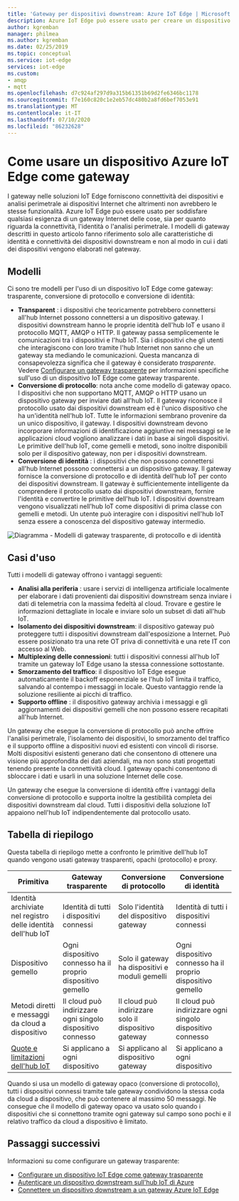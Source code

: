 ```yaml
---
title: 'Gateway per dispositivi downstream: Azure IoT Edge | Microsoft Docs'
description: Azure IoT Edge può essere usato per creare un dispositivo gateway trasparente, opaco o proxy che invia i dati da più dispositivi downstream al cloud o li elabora in locale.
author: kgremban
manager: philmea
ms.author: kgremban
ms.date: 02/25/2019
ms.topic: conceptual
ms.service: iot-edge
services: iot-edge
ms.custom:
- amqp
- mqtt
ms.openlocfilehash: d7c924af297d9a315b61351b69d2fe6346bc1178
ms.sourcegitcommit: f7e160c820c1e2eb57dc480b2a8fd6bef7053e91
ms.translationtype: MT
ms.contentlocale: it-IT
ms.lasthandoff: 07/10/2020
ms.locfileid: "86232628"
---
```

# <a name="how-an-iot-edge-device-can-be-used-as-a-gateway"></a>Come usare un dispositivo Azure IoT Edge come gateway

I gateway nelle soluzioni IoT Edge forniscono connettività dei dispositivi e analisi perimetrale ai dispositivi Internet che altrimenti non avrebbero le stesse funzionalità. Azure IoT Edge può essere usato per soddisfare qualsiasi esigenza di un gateway Internet delle cose, sia per quanto riguarda la connettività, l'identità o l'analisi perimetrale. I modelli di gateway descritti in questo articolo fanno riferimento solo alle caratteristiche di identità e connettività dei dispositivi downstream e non al modo in cui i dati dei dispositivi vengono elaborati nel gateway.

## <a name="patterns"></a>Modelli

Ci sono tre modelli per l'uso di un dispositivo IoT Edge come gateway: trasparente, conversione di protocollo e conversione di identità:

* **Transparent** : i dispositivi che teoricamente potrebbero connettersi all'hub Internet possono connettersi a un dispositivo gateway. I dispositivi downstream hanno le proprie identità dell'hub IoT e usano il protocollo MQTT, AMQP o HTTP. Il gateway passa semplicemente le comunicazioni tra i dispositivi e l'hub IoT. Sia i dispositivi che gli utenti che interagiscono con loro tramite l'hub Internet non sanno che un gateway sta mediando le comunicazioni. Questa mancanza di consapevolezza significa che il gateway è considerato *trasparente*. Vedere [Configurare un gateway trasparente](how-to-create-transparent-gateway.md) per informazioni specifiche sull'uso di un dispositivo IoT Edge come gateway trasparente.
* **Conversione di protocollo**: nota anche come modello di gateway opaco. I dispositivi che non supportano MQTT, AMQP o HTTP usano un dispositivo gateway per inviare dati all'hub IoT. Il gateway riconosce il protocollo usato dai dispositivi downstream ed è l'unico dispositivo che ha un'identità nell'hub IoT. Tutte le informazioni sembrano provenire da un unico dispositivo, il gateway. I dispositivi downstream devono incorporare informazioni di identificazione aggiuntive nei messaggi se le applicazioni cloud vogliono analizzare i dati in base ai singoli dispositivi. Le primitive dell'hub IoT, come gemelli e metodi, sono inoltre disponibili solo per il dispositivo gateway, non per i dispositivi downstream.
* **Conversione di identità** : i dispositivi che non possono connettersi all'hub Internet possono connettersi a un dispositivo gateway. Il gateway fornisce la conversione di protocollo e di identità dell'hub IoT per conto dei dispositivi downstream. Il gateway è sufficientemente intelligente da comprendere il protocollo usato dai dispositivi downstream, fornire l'identità e convertire le primitive dell'hub IoT. I dispositivi downstream vengono visualizzati nell'hub IoT come dispositivi di prima classe con gemelli e metodi. Un utente può interagire con i dispositivi nell'hub IoT senza essere a conoscenza del dispositivo gateway intermedio.

![Diagramma - Modelli di gateway trasparente, di protocollo e di identità](./media/iot-edge-as-gateway/edge-as-gateway.png)

## <a name="use-cases"></a>Casi d'uso

Tutti i modelli di gateway offrono i vantaggi seguenti:

* **Analisi alla periferia** : usare i servizi di intelligenza artificiale localmente per elaborare i dati provenienti dai dispositivi downstream senza inviare i dati di telemetria con la massima fedeltà al cloud. Trovare e gestire le informazioni dettagliate in locale e inviare solo un subset di dati all'hub IoT.
* **Isolamento dei dispositivi downstream**: il dispositivo gateway può proteggere tutti i dispositivi downstream dall'esposizione a Internet. Può essere posizionato tra una rete OT priva di connettività e una rete IT con accesso al Web.
* **Multiplexing delle connessioni**: tutti i dispositivi connessi all'hub IoT tramite un gateway IoT Edge usano la stessa connessione sottostante.
* **Smorzamento del traffico**: il dispositivo IoT Edge esegue automaticamente il backoff esponenziale se l'hub IoT limita il traffico, salvando al contempo i messaggi in locale. Questo vantaggio rende la soluzione resiliente ai picchi di traffico.
* **Supporto offline** : il dispositivo gateway archivia i messaggi e gli aggiornamenti dei dispositivi gemelli che non possono essere recapitati all'hub Internet.

Un gateway che esegue la conversione di protocollo può anche offrire l'analisi perimetrale, l'isolamento dei dispositivi, lo smorzamento del traffico e il supporto offline a dispositivi nuovi ed esistenti con vincoli di risorse. Molti dispositivi esistenti generano dati che consentono di ottenere una visione più approfondita dei dati aziendali, ma non sono stati progettati tenendo presente la connettività cloud. I gateway opachi consentono di sbloccare i dati e usarli in una soluzione Internet delle cose.

Un gateway che esegue la conversione di identità offre i vantaggi della conversione di protocollo e supporta inoltre la gestibilità completa dei dispositivi downstream dal cloud. Tutti i dispositivi della soluzione IoT appaiono nell'hub IoT indipendentemente dal protocollo usato.

## <a name="cheat-sheet"></a>Tabella di riepilogo

Questa tabella di riepilogo mette a confronto le primitive dell'hub IoT quando vengono usati gateway trasparenti, opachi (protocollo) e proxy.

| Primitiva | Gateway trasparente | Conversione di protocollo | Conversione di identità |
|--------|-------------|--------|--------|
| Identità archiviate nel registro delle identità dell'hub IoT | Identità di tutti i dispositivi connessi | Solo l'identità del dispositivo gateway | Identità di tutti i dispositivi connessi |
| Dispositivo gemello | Ogni dispositivo connesso ha il proprio dispositivo gemello | Solo il gateway ha dispositivi e moduli gemelli | Ogni dispositivo connesso ha il proprio dispositivo gemello |
| Metodi diretti e messaggi da cloud a dispositivo | Il cloud può indirizzare ogni singolo dispositivo connesso | Il cloud può indirizzare solo il dispositivo gateway | Il cloud può indirizzare ogni singolo dispositivo connesso |
| [Quote e limitazioni dell'hub IoT](../iot-hub/iot-hub-devguide-quotas-throttling.md) | Si applicano a ogni dispositivo | Si applicano al dispositivo gateway | Si applicano a ogni dispositivo |

Quando si usa un modello di gateway opaco (conversione di protocollo), tutti i dispositivi connessi tramite tale gateway condividono la stessa coda da cloud a dispositivo, che può contenere al massimo 50 messaggi. Ne consegue che il modello di gateway opaco va usato solo quando i dispositivi che si connettono tramite ogni gateway sul campo sono pochi e il relativo traffico da cloud a dispositivo è limitato.

## <a name="next-steps"></a>Passaggi successivi

Informazioni su come configurare un gateway trasparente:

* [Configurare un dispositivo IoT Edge come gateway trasparente](how-to-create-transparent-gateway.md)
* [Autenticare un dispositivo downstream sull'hub IoT di Azure](how-to-authenticate-downstream-device.md)
* [Connettere un dispositivo downstream a un gateway Azure IoT Edge](how-to-connect-downstream-device.md)
